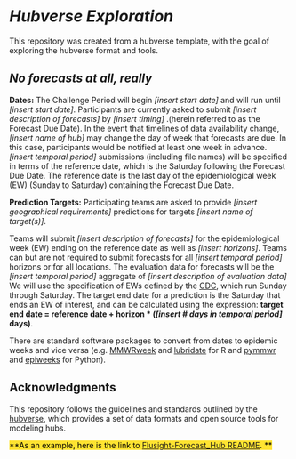 # *Hubverse Exploration*

This repository was created from a hubverse template, with the goal of exploring the hubverse format and tools.

## *No forecasts at all, really*

**Dates:** The Challenge Period will begin *[insert start date]* and will run until *[insert start date]*. Participants are currently asked to submit *[insert description of forecasts]*  by *[insert timing]* .(herein referred to as the Forecast Due Date). In the event that timelines of data availability change, *[insert name of hub]*  may change the day of week that forecasts are due. In this case, participants would be notified at least one week in advance. *[insert temporal period]*  submissions (including file names) will be specified in terms of the reference date, which is the Saturday following the Forecast Due Date. The reference date is the last day of the epidemiological week (EW) (Sunday to Saturday) containing the Forecast Due Date.

**Prediction Targets:**
Participating teams are asked to provide *[insert geographical requirements]*  predictions for  targets *[insert name of target(s)]*.

Teams will submit  *[insert description of forecasts]* for the epidemiological week (EW) ending on the reference date as well as  *[insert horizons]*. Teams can but are not required to submit forecasts for all *[insert temporal period]* horizons or for all locations. The evaluation data for forecasts will be the *[insert temporal period]* aggregate of *[insert description of evaluation data]*  We will use the specification of EWs defined by the [CDC](https://wwwn.cdc.gov/nndss/document/MMWR_Week_overview.pdf), which run Sunday through Saturday. The target end date for a prediction is the Saturday that ends an EW of interest, and can be calculated using the expression:
**target end date = reference date + horizon * (*[insert # days in temporal period]* days)**.

There are standard software packages to convert from dates to epidemic weeks and vice versa (e.g. [MMWRweek](https://cran.r-project.org/web/packages/MMWRweek/) and [lubridate](https://lubridate.tidyverse.org/reference/week.html) for R and [pymmwr](https://pypi.org/project/pymmwr/) and [epiweeks](https://pypi.org/project/epiweeks/) for Python).


## Acknowledgments
This repository follows the guidelines and standards outlined by the [hubverse]([url](https://hubdocs.readthedocs.io/en/latest/)), which provides a set of data formats and open source tools for modeling hubs.


<mark style="background-color: #FFE331">**As an example, here is the link to [Flusight-Forecast_Hub  README](https://github.com/cdcepi/FluSight-forecast-hub/blob/master/README.md).  **</mark>
